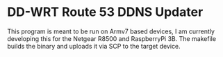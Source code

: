 # DD-WRT Route 53 DDNS Updater

This program is meant to be run on Armv7 based devices, I am currently developing this for the Netgear R8500 and RaspberryPi 3B. The makefile builds the binary and uploads it via SCP to the target device.